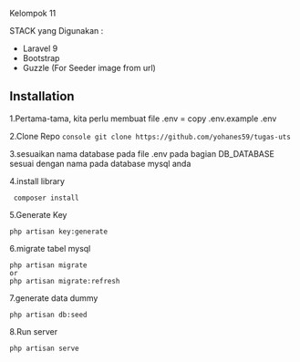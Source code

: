 Kelompok 11

STACK yang Digunakan :

- Laravel 9
- Bootstrap
- Guzzle (For Seeder image from url)


## Installation
1.Pertama-tama, kita perlu membuat file .env = copy .env.example .env

2.Clone Repo
    ```console
    git clone https://github.com/yohanes59/tugas-uts
    ```
   
3.sesuaikan nama database pada file .env pada bagian DB_DATABASE sesuai dengan nama pada database mysql anda

4.install library 
 ```console
  composer install
   ```
5.Generate Key 
   ```console
   php artisan key:generate
   ```
6.migrate tabel mysql 
   ```console
   php artisan migrate
   or
   php artisan migrate:refresh
   ```
7.generate data dummy 
   ```console
   php artisan db:seed
   ```

8.Run server
   ```console
   php artisan serve
   ```
